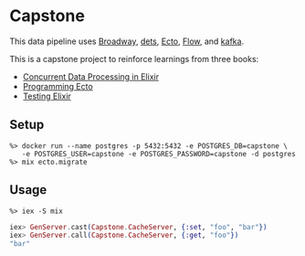 # Capstone

This data pipeline uses [Broadway](https://elixir-broadway.org), [dets](https://www.erlang.org/doc/man/dets.html), [Ecto](https://hexdocs.pm/ecto/Ecto.html), [Flow](https://hexdocs.pm/flow/Flow.html), and [kafka](https://kafka.apache.org).

This is a capstone project to reinforce learnings from three books:

- [Concurrent Data Processing in Elixir](https://pragprog.com/titles/sgdpelixir/concurrent-data-processing-in-elixir/)
- [Programming Ecto](https://pragprog.com/titles/wmecto/programming-ecto/)
- [Testing Elixir](https://pragprog.com/titles/lmelixir/testing-elixir/)

## Setup
```
%> docker run --name postgres -p 5432:5432 -e POSTGRES_DB=capstone \
   -e POSTGRES_USER=capstone -e POSTGRES_PASSWORD=capstone -d postgres
%> mix ecto.migrate
```

## Usage

```
%> iex -S mix
```

```elixir
iex> GenServer.cast(Capstone.CacheServer, {:set, "foo", "bar"})
iex> GenServer.call(Capstone.CacheServer, {:get, "foo"})
"bar"
```